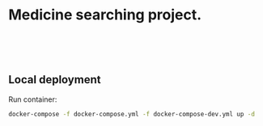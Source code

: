 # Medicine searching project.
<br><br><br>
## Local deployment
Run container: 
```bash
docker-compose -f docker-compose.yml -f docker-compose-dev.yml up -d
```